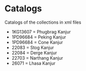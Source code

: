 # Catalogs

Catalogs of the collections in xml files

- 1KG13607 = Phugbrag Kanjur
- 1PD96684 = Peking Kanjur
- 1PD96684 = Cone Kanjur
- 22083 = Stog Kanjur
- 22084 = Derge Kanjur
- 22703 = Narthang Kanjur
- 26071 = Lhasa Kanjur
